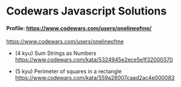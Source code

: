 # Codewars Javascript Solutions

#### Profile: https://www.codewars.com/users/onelineofme/

https://www.codewars.com/users/onelineofme

* (4 kyu) Sum Strings as Numbers https://www.codewars.com/kata/5324945e2ece5e1f32000370

* (5 kyu) Perimeter of squares in a rectangle https://www.codewars.com/kata/559a28007caad2ac4e000083
